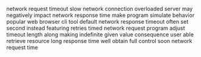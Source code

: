 network request timeout slow network connection overloaded server may negatively impact network response time make program simulate behavior popular web browser cli tool default network response timeout often set second instead featuring retries timed network request program adjust timeout length along making indefinite given value consequence user able retrieve resource long response time well obtain full control soon network request time